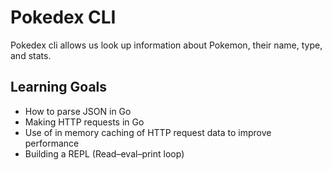 # Pokedex CLI 
Pokedex cli allows us look up information about Pokemon, their name, type, and stats.

## Learning Goals
- How to parse JSON in Go
- Making HTTP requests in Go
- Use of in memory caching of HTTP request data to improve performance
- Building a REPL (Read–eval–print loop)

